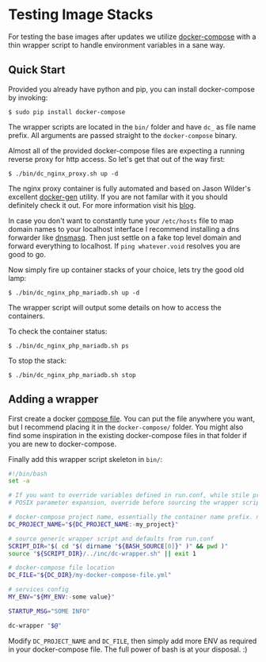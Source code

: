 Testing Image Stacks
====================

For testing the base images after updates we utilize [docker-compose](https://docs.docker.com/compose/) with a thin wrapper script to handle environment variables in a sane way.

## Quick Start

Provided you already have python and pip, you can install docker-compose by invoking:

    $ sudo pip install docker-compose

The wrapper scripts are located in the `bin/` folder and have `dc_` as file name prefix. All arguments are passed straight to the `docker-compose` binary.

Almost all of the provided docker-compose files are expecting a running reverse proxy for http access. So let's get that out of the way first:

    $ ./bin/dc_nginx_proxy.sh up -d

The nginx proxy container is fully automated and based on Jason Wilder's excellent [docker-gen][] utility.
If you are not familar with it you should definitely check it out. For more information visit his [blog][jwilder-blog].

In case you don't want to constantly tune your `/etc/hosts` file to map domain names to your localhost interface I recommend installing a dns forwarder like [dnsmasq](https://en.wikipedia.org/wiki/Dnsmasq). Then just settle on a fake top level domain and forward everything to localhost. If `ping whatever.void` resolves you are good to go.

Now simply fire up container stacks of your choice, lets try the good old lamp:

    $ ./bin/dc_nginx_php_mariadb.sh up -d

The wrapper script will output some details on how to access the containers.

To check the container status:

    $ ./bin/dc_nginx_php_mariadb.sh ps

To stop the stack:

    $ ./bin/dc_nginx_php_mariadb.sh stop

## Adding a wrapper

First create a docker [compose file](https://docs.docker.com/compose/compose-file/). You can put the file anywhere you want, but I recommend placing it in the `docker-compose/` folder. You might also find some inspiration in the existing docker-compose files in that folder if you are new to docker-compose.

Finally add this wrapper script skeleton in `bin/`:

```bash
#!/bin/bash
set -a

# If you want to override variables defined in run.conf, while stile providing
# POSIX parameter expansion, override before sourcing the wrapper script.

# docker-compose project name, essentially the container name prefix. no white space!
DC_PROJECT_NAME="${DC_PROJECT_NAME:-my_project}"

# source generic wrapper script and defaults from run.conf
SCRIPT_DIR="$( cd "$( dirname "${BASH_SOURCE[0]}" )" && pwd )"
source "${SCRIPT_DIR}/../inc/dc-wrapper.sh" || exit 1

# docker-compose file location
DC_FILE="${DC_DIR}/my-docker-compose-file.yml"

# services config
MY_ENV="${MY_ENV:-some value}"

STARTUP_MSG="SOME INFO"

dc-wrapper "$@"
```

Modify `DC_PROJECT_NAME` and `DC_FILE`, then simply add more ENV as required in your docker-compose file. The full power of bash is at your disposal. :)

[docker-gen]: https://github.com/jwilder/docker-gen
[jwilder-blog]: http://jasonwilder.com/blog/2014/03/25/automated-nginx-reverse-proxy-for-docker/
